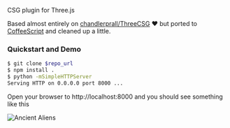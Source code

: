 CSG plugin for Three.js

Based almost entirely on [chandlerprall/ThreeCSG](https://github.com/chandlerprall/ThreeCSG) :heart:
but ported to [CoffeeScript](http://coffeescript.org/) and cleaned up a little.

### Quickstart and Demo

```bash
$ git clone $repo_url
$ npm install .
$ python -mSimpleHTTPServer
Serving HTTP on 0.0.0.0 port 8000 ...
```

Open your browser to http://localhost:8000 and you should see something
like this

![Ancient Aliens](http://f.cl.ly/items/0g29263M1y2K2P3i2143/Image%202013.05.15%202%3A04%3A48%20PM.png)
